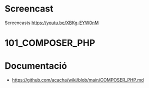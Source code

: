 # Screencast

Screencasts
https://youtu.be/XBKg-EYW0nM

# 101_COMPOSER_PHP

# Documentació

- https://github.com/acacha/wiki/blob/main/COMPOSER_PHP.md

